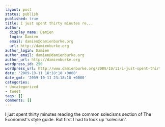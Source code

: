 ```yaml
---
layout: post
status: publish
published: true
title: I just spent thirty minutes re...
author:
  display_name: Damien
  login: Damien
  email: damien@damienburke.org
  url: http://damienburke.org
author_login: Damien
author_email: damien@damienburke.org
author_url: http://damienburke.org
wordpress_id: 250
wordpress_url: http://www.damienburke.org/2009/10/11/i-just-spent-thirty-minutes-re/
date: '2009-10-11 18:18:18 +0000'
date_gmt: '2009-10-11 23:18:18 +0000'
categories:
- Uncategorized
- tweet
tags: []
comments: []
---
```

<p>I just spent thirty minutes reading the common solecisms section of The Economist's style guide. But first I had to look up 'solecism'.</p>
